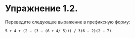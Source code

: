 # Упражнение 1.2.
Переведите следующее выражение в префиксную форму:
```
5 + 4 + (2 − (3 − (6 + 4/ 5))) / 3(6 − 2)(2 − 7)
```
